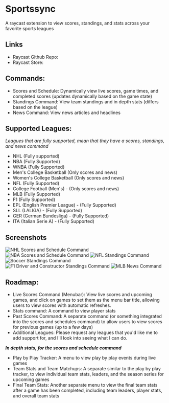 # Sportssync

A raycast extension to view scores, standings, and stats across your favorite sports leagues

## Links

- Raycast Github Repo:
- Raycast Store:

## Commands:

- Scores and Schedule: Dynamically view live scores, game times, and completed scores (updates dynamically based on the game state)
- Standings Command: View team standings and in depth stats (differs based on the league)
- News Command: View news articles and headlines

## Supported Leagues:

_Leagues that are fully supported, mean that they have a scores, standings, and news command_

- NHL (Fully supported)
- NBA (Fully Supported)
- WNBA (Fully Supported)
- Men's College Basketball (Only scores and news)
- Women's College Basketball (Only scores and news)
- NFL (Fully Supported)
- College Football (Men's) - (Only scores and news)
- MLB (Fully Supported)
- F1 (Fully Supported)
- EPL (English Premier League) - (Fully Supported)
- SLL (LALIGA) - (Fully Supported)
- GER (German Bundesliga) - (Fully Supported)
- ITA (Italian Serie A) - (Fully Supported)

## Screenshots

<img src="https://i.imgur.com/14z3zsa.png" alt="NHL Scores and Schedule Command">
<img src="https://i.imgur.com/Jc8ferS.png" alt="NBA Scores and Schedule Command">
<img src="https://i.imgur.com/uK1J7ZX.png" alt="NFL Standings Command">
<img src="https://i.imgur.com/zYQXzqU.png" alt="Soccer Standings Command">
<img src="https://i.imgur.com/wDzQ4q4.png" alt="F1 Driver and Constructor Standings Command">
<img src="https://i.imgur.com/c2hyhaO.png" alt="MLB News Command">

## Roadmap:

- Live Scores Command (Menubar): View live scores and upcoming games, and click on games to set them as the menu bar title, allowing users to view scores with automatic refreshes.
- Stats command: A command to view player stats
- Past Scores Command: A separate command (or something integrated into the scores and schedules command) to allow users to view scores for previous games (up to a few days)
- Additional Leagues: Please request any leagues that you'd like me to add support for, and I'll look into seeing what I can do.

**_In depth stats, for the scores and schedule command_**

- Play by Play Tracker: A menu to view play by play events during live games
- Team Stats and Team Matchups: A separate similar to the play by play tracker, to view individual team stats, leaders, and the season series for upcoming games
- Final Team Stats: Another separate menu to view the final team stats after a game has been completed, including team leaders, player stats, and overall team stats
